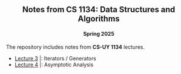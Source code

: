 <div align = "center">
  
## Notes from CS 1134: Data Structures and Algorithms
#### Spring 2025

</div>

The repository includes notes from **CS-UY 1134** lectures. 

- [Lecture 3](https://github.com/XinRC/CS-1134/tree/main/lecture3) |: Iterators / Generators
- [Lecture 4](https://github.com/XinRC/CS-1134/blob/main/lecture4/README.md) |: Asymptotic Analysis
